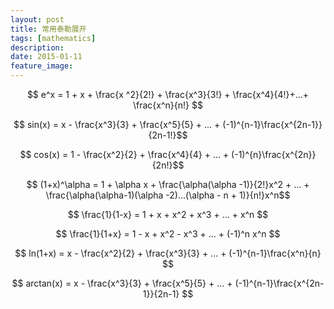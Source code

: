 ```yaml
---
layout: post
title: 常用泰勒展开
tags: [mathematics]
description: 
date: 2015-01-11
feature_image:
---
```


$$ e^x = 1 + x + \frac{x ^2}{2!} +  \frac{x^3}{3!} +  \frac{x^4}{4!}+...+ \frac{x^n}{n!} $$

$$ sin(x) = x - \frac{x^3}{3} + \frac{x^5}{5} + ... + (-1)^{n-1}\frac{x^{2n-1}}{2n-1!}$$

$$ cos(x) = 1 - \frac{x^2}{2} + \frac{x^4}{4} + ... +  (-1)^{n}\frac{x^{2n}}{2n!}$$

$$ (1+x)^\alpha = 1 + \alpha x + \frac{\alpha(\alpha -1)}{2!}x^2 + ... + \frac{\alpha(\alpha-1)(\alpha -2)...(\alpha - n + 1)}{n!}x^n$$

$$ \frac{1}{1-x} = 1 + x + x^2 + x^3 + ... + x^n $$

$$ \frac{1}{1+x} = 1 - x + x^2 - x^3 + ... + (-1)^n x^n $$

$$ ln(1+x) = x - \frac{x^2}{2} + \frac{x^3}{3} + ... + (-1)^{n-1}\frac{x^n}{n} $$

$$ arctan(x) = x - \frac{x^3}{3} + \frac{x^5}{5} + ... + (-1)^{n-1}\frac{x^{2n-1}}{2n-1} $$